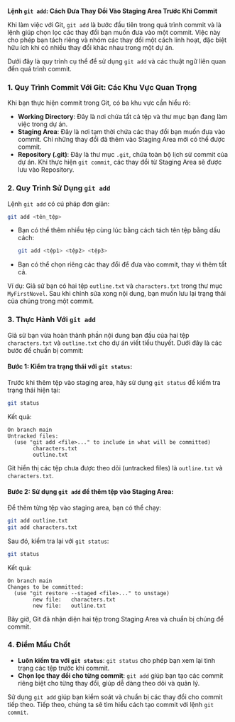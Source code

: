 **Lệnh `git add`: Cách Đưa Thay Đổi Vào Staging Area Trước Khi Commit**

Khi làm việc với Git, `git add` là bước đầu tiên trong quá trình commit và là lệnh giúp chọn lọc các thay đổi bạn muốn đưa vào một commit. Việc này cho phép bạn tách riêng và nhóm các thay đổi một cách linh hoạt, đặc biệt hữu ích khi có nhiều thay đổi khác nhau trong một dự án.

Dưới đây là quy trình cụ thể để sử dụng `git add` và các thuật ngữ liên quan đến quá trình commit.

### 1. Quy Trình Commit Với Git: Các Khu Vực Quan Trọng

Khi bạn thực hiện commit trong Git, có ba khu vực cần hiểu rõ:

- **Working Directory**: Đây là nơi chứa tất cả tệp và thư mục bạn đang làm việc trong dự án.
- **Staging Area**: Đây là nơi tạm thời chứa các thay đổi bạn muốn đưa vào commit. Chỉ những thay đổi đã thêm vào Staging Area mới có thể được commit.
- **Repository (.git)**: Đây là thư mục `.git`, chứa toàn bộ lịch sử commit của dự án. Khi thực hiện `git commit`, các thay đổi từ Staging Area sẽ được lưu vào Repository.

### 2. Quy Trình Sử Dụng `git add`

Lệnh `git add` có cú pháp đơn giản:

```bash
git add <tên_tệp>
```

- Bạn có thể thêm nhiều tệp cùng lúc bằng cách tách tên tệp bằng dấu cách:
  ```bash
  git add <tệp1> <tệp2> <tệp3>
  ```

- Bạn có thể chọn riêng các thay đổi để đưa vào commit, thay vì thêm tất cả.

Ví dụ:
Giả sử bạn có hai tệp `outline.txt` và `characters.txt` trong thư mục `MyFirstNovel`. Sau khi chỉnh sửa xong nội dung, bạn muốn lưu lại trạng thái của chúng trong một commit.

### 3. Thực Hành Với `git add`

Giả sử bạn vừa hoàn thành phần nội dung ban đầu của hai tệp `characters.txt` và `outline.txt` cho dự án viết tiểu thuyết. Dưới đây là các bước để chuẩn bị commit:

#### Bước 1: **Kiểm tra trạng thái với `git status`**:

Trước khi thêm tệp vào staging area, hãy sử dụng `git status` để kiểm tra trạng thái hiện tại:

```bash
git status
```

Kết quả:

```plaintext
On branch main
Untracked files:
  (use "git add <file>..." to include in what will be committed)
        characters.txt
        outline.txt
```

Git hiển thị các tệp chưa được theo dõi (untracked files) là `outline.txt` và `characters.txt`.

#### Bước 2: **Sử dụng `git add` để thêm tệp vào Staging Area**:

Để thêm từng tệp vào staging area, bạn có thể chạy:

```bash
git add outline.txt
git add characters.txt
```

Sau đó, kiểm tra lại với `git status`:

```bash
git status
```

Kết quả:

```plaintext
On branch main
Changes to be committed:
  (use "git restore --staged <file>..." to unstage)
        new file:   characters.txt
        new file:   outline.txt
```

Bây giờ, Git đã nhận diện hai tệp trong Staging Area và chuẩn bị chúng để commit.

### 4. Điểm Mấu Chốt

- **Luôn kiểm tra với `git status`**: `git status` cho phép bạn xem lại tình trạng các tệp trước khi commit.
- **Chọn lọc thay đổi cho từng commit**: `git add` giúp bạn tạo các commit riêng biệt cho từng thay đổi, giúp dễ dàng theo dõi và quản lý.

Sử dụng `git add` giúp bạn kiểm soát và chuẩn bị các thay đổi cho commit tiếp theo. Tiếp theo, chúng ta sẽ tìm hiểu cách tạo commit với lệnh `git commit`.
